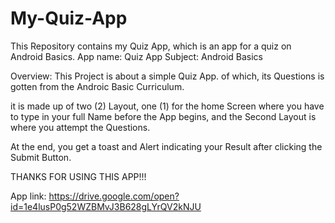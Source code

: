 # My-Quiz-App
This Repository contains my Quiz App, which is an app for a quiz on Android Basics.
App name: Quiz App
Subject: Android Basics

Overview: This Project is about a simple Quiz App. of which, its Questions is gotten from the Androic Basic Curriculum.

it is made up of two (2) Layout, one (1) for the home Screen where you have to type in your full Name before the App begins,
and the Second Layout is where you attempt the Questions.

At the end, you get a toast and Alert indicating your Result after clicking the Submit Button.

THANKS FOR USING THIS APP!!!


App link:
https://drive.google.com/open?id=1e4lusP0g52WZBMvJ3B628gLYrQV2kNJU

